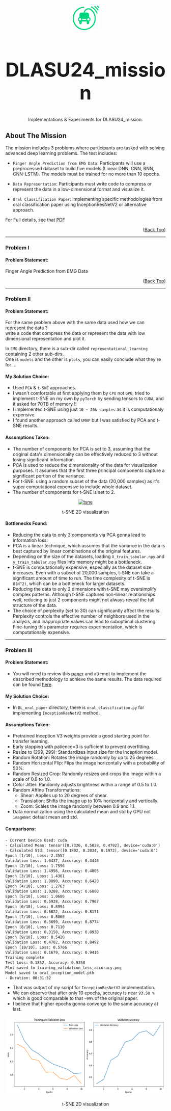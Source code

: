 <a id="readme-top"></a>

<br />
<div align="center">
  <a href="https://github.com/yassa9/DLASU24_mission">
    <img src="other/logo.png" alt="Logo" width="88" height="80">
  </a>

  <h1 align="center" style="font-size: 60px;">DLASU24_mission</h1>

  <p align="center">
    Implementations & Experiments for DLASU24_mission.
    <br />

  </p>
</div>

<!-- ABOUT THE PROJECT -->
## About The Mission

The mission includes 3 problems where participants are tasked with solving advanced deep learning problems. The test includes:

  - `Finger Angle Prediction from EMG Data`: Participants will use a preprocessed dataset to build five models (Linear DNN, CNN, RNN, CNN-LSTM). The models must be trained for no more than 10 epochs.
  
  - `Data Representation`: Participants must write code to compress or represent the data in a low-dimensional format and visualize it.
  
  - `Oral Classification Paper`: Implementing specific methodologies from oral classification paper using InceptionResNetV2 or alternative approach.

For Full details, see that [PDF](https://github.com/yassa9/DLASU24_mission/blob/master/helpful_pdfs/DLASU24_mission.pdf)
  
<p align="right">(<a href="#readme-top">Back Top</a>)</p>

---

### Problem I
#### Problem Statement: 

Finger Angle Prediction from EMG Data

<p align="right">(<a href="#readme-top">Back Top</a>)</p>

---

### Problem II

#### Problem Statement:

For the same problem above with the same data used how we can represent the data ? \
write a code that compress the data or represent the data with low dimensional representation and plot it.

In `EMG` directory, there is a sub-dir called `representational_learning` containing 2 other sub-dirs. \
One is `models` and the other is `plots`, you can easily conclude what they're for ... 

#### My Solution Choice:

- Used `PCA` & `t-SNE` approaches.
- I wasn't comfortable at first applying them by `CPU` not `GPU`, tried to implement t-SNE on my own by `pyTorch` by sending tensors to `CUDA`, and it asked for 70TB of memory !!
- I implemented t-SNE using just `10 ~ 20k samples` as it is computationaly expensive.
- I found another approach called `UMAP` but I was satisfied by PCA and t-SNE results.

#### Assumptions Taken:

  - The number of components for PCA is set to 3, assuming that the original data's dimensionality can be effectively reduced to 3 without losing significant information.
  - PCA is used to reduce the dimensionality of the data for visualization purposes. It assumes that the first three principal components capture a significant portion of the variance.
  - For t-SNE: using a random subset of the data (20,000 samples) as it's super computational expensive to include whole dataset.
  - The number of components for t-SNE is set to 2.
    
<div align="center">
  <a href="https://github.com/yassa9/DLASU24_mission">
    <img src="EMG/representational_learning/plots/tsne_visualization.png" alt="tsne" width="480" height="300">
  </a>
  <p align="center">
    t-SNE 2D visualization 
    <br />
  </p>
</div>

#### Bottlenecks Found:

  - Reducing the data to only 3 components via PCA gonna lead to information loss.
  - PCA is a linear technique, which assumes that the variance in the data is best captured by linear combinations of the original features.
  - Depending on the size of the datasets, loading `X_train_tabular.npy` and `y_train_tabular.npy` files into memory might be a bottleneck.
  - t-SNE is computationally expensive, especially as the dataset size increases. Even with a subset of 20,000 samples, t-SNE can take a significant amount of time to run. The time complexity of t-SNE is `O(N^2)`, which can be a bottleneck for larger datasets.
  - Reducing the data to only 2 dimensions with t-SNE may oversimplify complex patterns. Although t-SNE captures non-linear relationships well, reducing to just 2 components might not always reveal the full structure of the data.
  - The choice of perplexity (set to 30) can significantly affect the results. Perplexity controls the effective number of neighbors used in the analysis, and inappropriate values can lead to suboptimal clustering. Fine-tuning this parameter requires experimentation, which is computationally expensive.

---

### Problem III

#### Problem Statement:

- You will need to review this [paper](https://github.com/yassa9/DLASU24_mission/blob/master/helpful_pdfs/oral_paper.pdf) and attempt to implement the described methodology to achieve the same results. The data required can be found [here](https://drive.google.com/drive/u/0/folders/1k24VOveceyqqYS4oaBR0iWLiDpsDEUk6).

#### My Solution Choice:

- In `DL_oral_paper` directory, there is `oral_classification.py` for implementing `InceptionResNetV2` method.

#### Assumptions Taken:  

- Pretrained Inception V3 weights provide a good starting point for transfer learning.
- Early stopping with patience=3 is sufficient to prevent overfitting.
- Resize to (299, 299): Standardizes input size for the Inception model.
- Random Rotation: Rotates the image randomly by up to 25 degrees.
- Random Horizontal Flip: Flips the image horizontally with a probability of 50%.
- Random Resized Crop: Randomly resizes and crops the image within a scale of 0.8 to 1.0.
- Color Jitter: Randomly adjusts brightness within a range of 0.5 to 1.0.
- Random Affine Transformations:
  - Shear: Applies up to 20 degrees of shear.
  - Translation: Shifts the image up to 10% horizontally and vertically.
  - Zoom: Scales the image randomly between 0.9 and 1.1.
- Data normalization using the calculated mean and std by GPU not `imageNet` default mean and std.

#### Comparisons:

  ```
  - Current Device Used: cuda
  - Calculated Mean: tensor([0.7326, 0.5028, 0.4792], device='cuda:0')
  - Calculated Std: tensor([0.1802, 0.2034, 0.1972], device='cuda:0')
  Epoch [1/10], Loss: 2.3557
  Validation Loss: 1.6437, Accuracy: 0.4446
  Epoch [2/10], Loss: 1.7596
  Validation Loss: 1.4956, Accuracy: 0.4805
  Epoch [3/10], Loss: 1.4361
  Validation Loss: 1.0890, Accuracy: 0.6420
  Epoch [4/10], Loss: 1.2763
  Validation Loss: 1.0288, Accuracy: 0.6800
  Epoch [5/10], Loss: 1.0686
  Validation Loss: 0.5928, Accuracy: 0.7967
  Epoch [6/10], Loss: 0.8994
  Validation Loss: 0.6022, Accuracy: 0.8171
  Epoch [7/10], Loss: 0.8066
  Validation Loss: 0.3699, Accuracy: 0.8774
  Epoch [8/10], Loss: 0.7110
  Validation Loss: 0.3158, Accuracy: 0.8930
  Epoch [9/10], Loss: 0.5420
  Validation Loss: 0.4702, Accuracy: 0.8492
  Epoch [10/10], Loss: 0.5706
  Validation Loss: 0.1679, Accuracy: 0.9416
  Training complete
  Test Loss: 0.1852, Accuracy: 0.9358
  Plot saved to training_validation_loss_accuracy.png
  Model saved to oral_inception_model.pth
  - Duration: 00:31:32
``` 
- That was output of my script for `InceptionResNetV2` implementation.
- We can observe that after only 10 epochs, accuracy is near `93.58 %` which is good comparable to that `~99%` of the original paper.
- I believe that higher epochs gonna converge to the same accuracy at last.
  
<div align="center">
  <a href="https://github.com/yassa9/DLASU24_mission">
    <img src="DL_oral_paper/training_validation_loss_accuracy.png" alt="tsne" width="600" height="250">
  </a>
  <p align="center">
    t-SNE 2D visualization 
    <br />
  </p>
</div>
